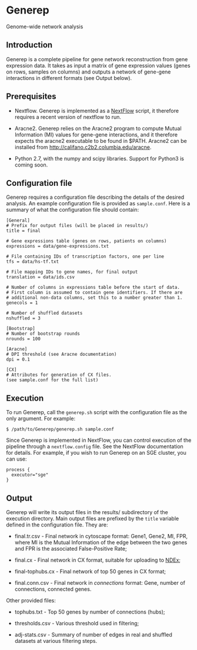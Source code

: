 # Generep
Genome-wide network analysis

## Introduction
Generep is a complete pipeline for gene network reconstruction from 
gene expression data. It takes as input a matrix of gene expression
values (genes on rows, samples on columns) and outputs a network of
gene-gene interactions in different formats (see Output below).

## Prerequisites
* Nextflow. Generep is implemented as a [NextFlow](https://www.nextflow.io/) script, it therefore requires
a recent version of nextflow to run. 

* Aracne2. Generep relies on the Aracne2 program to compute Mutual Information (MI)
values for gene-gene interactions, and it therefore expects the aracne2 executable
to be found in $PATH. Aracne2 can be installed from http://califano.c2b2.columbia.edu/aracne.

* Python 2.7, with the numpy and scipy libraries. Support for Python3 is coming soon.

## Configuration file

Generep requires a configuration file describing the details of the desired
analysis. An example configuration file is provided as `sample.conf`. Here is
a summary of what the configuration file should contain:

```
[General]
# Prefix for output files (will be placed in results/)
title = final

# Gene expressions table (genes on rows, patients on columns)
expressions = data/gene-expressions.txt

# File containing IDs of transcription factors, one per line
tfs = data/hs-tf.txt

# File mapping IDs to gene names, for final output
translation = data/ids.csv

# Number of columns in expressions table before the start of data.
# First column is assumed to contain gene identifiers. If there are
# additional non-data columns, set this to a number greater than 1.
genecols = 1

# Number of shuffled datasets
nshuffled = 3

[Bootstrap]
# Number of bootstrap rounds
nrounds = 100

[Aracne]
# DPI threshold (see Aracne documentation)
dpi = 0.1

[CX]
# Attributes for generation of CX files.
(see sample.conf for the full list)
```

## Execution

To run Generep, call the `generep.sh` script with the configuration file
as the only argument. For example:

```
$ /path/to/Generep/generep.sh sample.conf
```

Since Generep is implemented in NextFlow, you can control execution of
the pipeline through a `nextflow.config` file. See the NextFlow documentation
for details. For example, if you wish to run Generep on an SGE cluster, you
can use:

```
process {
  executor="sge"
}
```

## Output

Generep will write its output files in the results/ subdirectory of the execution
directory. Main output files are prefixed by the `title` variable defined in the
configuration file. They are:

* final.tr.csv - Final network in cytoscape format: Gene1, Gene2, MI, FPR, where MI is the Mutual Information of the edge between the two genes and FPR is the associated False-Positive Rate;

* final.cx - Final network in CX format, suitable for uploading to [NDEx](https://home.ndexbio.org/index/);

* final-tophubs.cx - Final network of top 50 genes in CX format;

* final.conn.csv - Final network in *connections* format: Gene, number of connections, connected genes.

Other provided files:

* tophubs.txt - Top 50 genes by number of connections (hubs);

* thresholds.csv - Various threshold used in filtering;

* adj-stats.csv - Summary of number of edges in real and shuffled datasets at various filtering steps.


